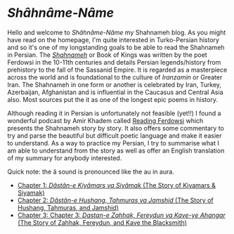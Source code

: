 # *Shâhnâme-Nâme* 

Hello and welcome to *Shâhnâme-Nâme* my Shahnameh blog. As you might have read on the homepage, I'm quite interested in Turko-Persian history and so it's one of my longstanding goals
to be able to read the Shahnameh in Persian. The [*Shahnameh*](https://en.wikipedia.org/wiki/Shahnameh) or Book of Kings was written by the poet Ferdowsi in the 
10-11th centuries and details Persian legends/history from prehistory to the fall of the Sassanid Empire. It is regarded as a masterpiece across the world and is foundational to the culture of *Iranzamin* or Greater Iran. The Shahnameh in one form or
another is celebrated by Iran, Turkey, Azerbaijan, Afghanistan and is influential in the Caucasus and Central Asia also. Most sources put the it as one of the longest 
epic poems in history.

Although reading it in Persian is unfortunately not feasible (yet!!) I found a wonderful podcast by Amir Khadem called [Reading Ferdowsi](https://readingferdowsi.com/) which presents
the Shahnameh story by story. It also offers some commentary to try and parse the beautiful but difficult poetic language and make it easier to understand. As a way to 
practice my Persian, I try to summarise what I am able to understand from the story as well as offer an English translation of my summary for anybody interested. 

Quick note: the â sound is pronounced like the au in aura. 

* [Chapter 1: *Dâstân-e Kiyâmars va Siyâmak* (The Story of Kiyamars & Siyamak)](./shahnameh/yekom.md)
* [Chapter 2: *Dâstân-e Hushang, Tahmuras va Jamshid* (The Story of Hushang, Tahmuras, and Jamshid)](./shahnameh/dovvom.md) 
* [Chapter 3: Chapter 3: *Dastan-e Zahhak, Fereydun va Kave-ye Ahangar* (The Story of Zahhak, Fereydun, and Kave the Blacksmith)](./shahnameh/sevvom.md) 
